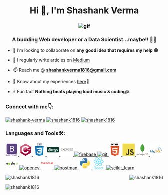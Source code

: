 <h1 align="center">Hi 👋, I'm Shashank Verma</h1>
<h3 align="center"><img src="https://github.com/Shashank1816/Shashank1816/blob/main/giphy.gif" alt="gif"></h3>
<h3 align="center">A budding Web developer or a Data Scientist...maybe!! 🤔😂</h3>

- 👯 I’m looking to collaborate on **any good idea that requires my help 😀**

- 📝 I regularly write articles on [Medium](https://medium.com/@shashankverma1816)

- 📫 Reach me @ **shashankverma1816@gmail.com**

- 📄 Know about my experiences [here](https://drive.google.com/file/d/1HrUMIdiW0iikoWC30UckDD2AnR8wWniV/view?usp=sharing)🧐

- ⚡ Fun fact **Nothing beats playing loud music & coding💥**

<h3 align="left">Connect with me👇:</h3>

<p align="left">
<a href="https://linkedin.com/in/shashank-verma" target="blank"><img align="center" src="https://raw.githubusercontent.com/rahuldkjain/github-profile-readme-generator/master/src/images/icons/Social/linked-in-alt.svg" alt="shashank-verma" height="30" width="40" /></a>
<a href="https://www.codechef.com/users/shashank1816" target="blank"><img align="center" src="https://cdn.jsdelivr.net/npm/simple-icons@3.1.0/icons/codechef.svg" alt="shashank1816" height="30" width="40" /></a>
<a href="https://codeforces.com/profile/shashank1816" target="blank"><img align="center" src="https://cdn.jsdelivr.net/npm/simple-icons@3.0.1/icons/codeforces.svg" alt="shashank1816" height="30" width="40" /></a>
</p>

<h3 align="left">Languages and Tools🛠:</h3>
<p align="left"> <a href="https://getbootstrap.com" target="_blank"> <img src="https://raw.githubusercontent.com/devicons/devicon/master/icons/bootstrap/bootstrap-plain-wordmark.svg" alt="bootstrap" width="40" height="40"/> </a> <a href="https://www.w3schools.com/cpp/" target="_blank"> <img src="https://raw.githubusercontent.com/devicons/devicon/master/icons/cplusplus/cplusplus-original.svg" alt="cplusplus" width="40" height="40"/> </a> <a href="https://www.w3schools.com/css/" target="_blank"> <img src="https://raw.githubusercontent.com/devicons/devicon/master/icons/css3/css3-original-wordmark.svg" alt="css3" width="40" height="40"/> </a> <a href="https://www.djangoproject.com/" target="_blank"> <img src="https://raw.githubusercontent.com/devicons/devicon/master/icons/django/django-original.svg" alt="django" width="40" height="40"/> </a> <a href="https://expressjs.com" target="_blank"> <img src="https://raw.githubusercontent.com/devicons/devicon/master/icons/express/express-original-wordmark.svg" alt="express" width="40" height="40"/> </a> <a href="https://firebase.google.com/" target="_blank"> <img src="https://www.vectorlogo.zone/logos/firebase/firebase-icon.svg" alt="firebase" width="40" height="40"/> </a> <a href="https://git-scm.com/" target="_blank"> <img src="https://www.vectorlogo.zone/logos/git-scm/git-scm-icon.svg" alt="git" width="40" height="40"/> </a> <a href="https://www.w3.org/html/" target="_blank"> <img src="https://raw.githubusercontent.com/devicons/devicon/master/icons/html5/html5-original-wordmark.svg" alt="html5" width="40" height="40"/> </a> <a href="https://developer.mozilla.org/en-US/docs/Web/JavaScript" target="_blank"> <img src="https://raw.githubusercontent.com/devicons/devicon/master/icons/javascript/javascript-original.svg" alt="javascript" width="40" height="40"/> </a> <a href="https://www.mongodb.com/" target="_blank"> <img src="https://raw.githubusercontent.com/devicons/devicon/master/icons/mongodb/mongodb-original-wordmark.svg" alt="mongodb" width="40" height="40"/> </a> <a href="https://www.mysql.com/" target="_blank"> <img src="https://raw.githubusercontent.com/devicons/devicon/master/icons/mysql/mysql-original-wordmark.svg" alt="mysql" width="40" height="40"/> </a> <a href="https://nodejs.org" target="_blank"> <img src="https://raw.githubusercontent.com/devicons/devicon/master/icons/nodejs/nodejs-original-wordmark.svg" alt="nodejs" width="40" height="40"/> </a> <a href="https://opencv.org/" target="_blank"> <img src="https://www.vectorlogo.zone/logos/opencv/opencv-icon.svg" alt="opencv" width="40" height="40"/> </a> <a href="https://www.oracle.com/" target="_blank"> <img src="https://raw.githubusercontent.com/devicons/devicon/master/icons/oracle/oracle-original.svg" alt="oracle" width="40" height="40"/> </a> <a href="https://postman.com" target="_blank"> <img src="https://www.vectorlogo.zone/logos/getpostman/getpostman-icon.svg" alt="postman" width="40" height="40"/> </a> <a href="https://www.python.org" target="_blank"> <img src="https://raw.githubusercontent.com/devicons/devicon/master/icons/python/python-original.svg" alt="python" width="40" height="40"/> </a> <a href="https://reactjs.org/" target="_blank"> <img src="https://raw.githubusercontent.com/devicons/devicon/master/icons/react/react-original-wordmark.svg" alt="react" width="40" height="40"/> </a> <a href="https://scikit-learn.org/" target="_blank"> <img src="https://upload.wikimedia.org/wikipedia/commons/0/05/Scikit_learn_logo_small.svg" alt="scikit_learn" width="40" height="40"/> </a> </p>

<span><img align="left" src="https://github-readme-stats.vercel.app/api/top-langs?username=shashank1816&show_icons=true&locale=en&layout=compact" alt="shashank1816" /></span>

<span>&nbsp;<img align="right" src="https://github-readme-stats.vercel.app/api?username=shashank1816&show_icons=true&locale=en" alt="shashank1816" /></span>

<div><img align="left" src="https://github-readme-streak-stats.herokuapp.com/?user=shashank1816&" alt="shashank1816" /></div>
